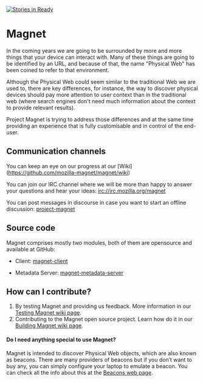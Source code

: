 [![Stories in Ready](https://badge.waffle.io/mozilla-magnet/magnet.png?label=ready&title=Ready)](https://waffle.io/mozilla-magnet/magnet)
# Magnet

In the coming years we are going to be surrounded by more and more things that your device can interact with. Many of these things are going to be identified by an URL, and because of that, the name "Physical Web" has been coined to refer to that environment.

Although the Physical Web could seem similar to the traditional Web we are used to, there are key differences, for instance, the way to discover physical devices should pay more attention to user context than in the traditional web (where search engines don't need much information about the context to provide relevant results).

Project Magnet is trying to address those differences and at the same time providing an experience that is fully customisable and in control of the end-user.

## Communication channels

You can keep an eye on our progress at our [Wiki] (https://github.com/mozilla-magnet/magnet/wiki)

You can join our IRC channel where we will be more than happy to answer your questions and hear your ideas: [irc://irc.mozilla.org/magnet](irc://irc.mozilla.org/magnet)

You can post messages in discourse in case you want to start an offline discussion: [project-magnet](https://discourse.mozilla-community.org/c/connected-devices/project-magnet)

## Source code

Magnet comprises mostly two modules, both of them are opensource and available at GitHub:

* Client: [magnet-client](https://github.com/mozilla-magnet/magnet-client)

* Metadata Server: [magnet-metadata-server](https://github.com/mozilla-magnet/magnet-metadata-service)

## How can I contribute?

1. By testing Magnet and providing us feedback. More information in our [Testing Magnet wiki page](https://github.com/mozilla-magnet/magnet/wiki/Testing-Magnet).
2. Contributing to the Magnet open source project. Learn how do it in our [Building Magnet wiki page](https://github.com/mozilla-magnet/magnet/wiki/Building-Magnet-client).

#### Do I need anything special to use Magnet?

Magnet is intended to discover Physical Web objects, which are also known as beacons. There are many providers of beacons but if you don’t want to buy any, you can simply configure your laptop to emulate a beacon. You can check all the info about this at the [Beacons web page](https://github.com/mozilla-magnet/magnet/wiki/Beacons).

